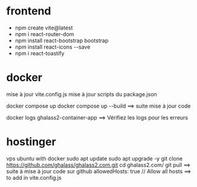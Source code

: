 # frontend

- npm create vite@latest
- npm i react-router-dom
- npm install react-bootstrap bootstrap
- npm install react-icons --save
- npm i react-toastify

# docker

mise à jour vite.config.js
mise à jour scripts du package.json

docker compose up
docker compose up --build ==> suite mise à jour code

docker logs ghalass2-container-app ==> Vérifiez les logs pour les erreurs

# hostinger

vps ubuntu with docker
sudo apt update
sudo apt upgrade -y
git clone https://github.com/ghalass/ghalass2.com.git
cd ghalass2.com/
git pull ==> suite à mise à jour code sur github
allowedHosts: true // Allow all hosts ==> to add in vite.config.js
